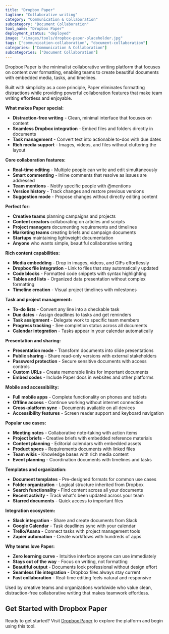 ```yaml
---
title: "Dropbox Paper"
tagline: "Collaborative writing"
category: "Communication & Collaboration"
subcategory: "Document Collaboration"
tool_name: "Dropbox Paper"
deployment_status: "deployed"
image: "/images/tools/dropbox-paper-placeholder.jpg"
tags: ["communication-collaboration", "document-collaboration"]
categories: ["Communication & Collaboration"]
subcategories: ["Document Collaboration"]
---
```

Dropbox Paper is the minimalist collaborative writing platform that focuses on content over formatting, enabling teams to create beautiful documents with embedded media, tasks, and timelines.

Built with simplicity as a core principle, Paper eliminates formatting distractions while providing powerful collaboration features that make team writing effortless and enjoyable.

**What makes Paper special:**
- **Distraction-free writing** - Clean, minimal interface that focuses on content
- **Seamless Dropbox integration** - Embed files and folders directly in documents
- **Task management** - Convert text into actionable to-dos with due dates
- **Rich media support** - Images, videos, and files without cluttering the layout

**Core collaboration features:**
- **Real-time editing** - Multiple people can write and edit simultaneously
- **Smart commenting** - Inline comments that resolve as issues are addressed
- **Team mentions** - Notify specific people with @mentions
- **Version history** - Track changes and restore previous versions
- **Suggestion mode** - Propose changes without directly editing content

**Perfect for:**
- **Creative teams** planning campaigns and projects
- **Content creators** collaborating on articles and scripts
- **Project managers** documenting requirements and timelines
- **Marketing teams** creating briefs and campaign documents
- **Startups** maintaining lightweight documentation
- **Anyone** who wants simple, beautiful collaborative writing

**Rich content capabilities:**
- **Media embedding** - Drop in images, videos, and GIFs effortlessly
- **Dropbox file integration** - Link to files that stay automatically updated
- **Code blocks** - Formatted code snippets with syntax highlighting
- **Tables and lists** - Organized data presentation without complex formatting
- **Timeline creation** - Visual project timelines with milestones

**Task and project management:**
- **To-do lists** - Convert any line into a checkable task
- **Due dates** - Assign deadlines to tasks and get reminders
- **Task assignment** - Delegate work to specific team members
- **Progress tracking** - See completion status across all documents
- **Calendar integration** - Tasks appear in your calendar automatically

**Presentation and sharing:**
- **Presentation mode** - Transform documents into slide presentations
- **Public sharing** - Share read-only versions with external stakeholders
- **Password protection** - Secure sensitive documents with access controls
- **Custom URLs** - Create memorable links for important documents
- **Embed codes** - Include Paper docs in websites and other platforms

**Mobile and accessibility:**
- **Full mobile apps** - Complete functionality on phones and tablets
- **Offline access** - Continue working without internet connection
- **Cross-platform sync** - Documents available on all devices
- **Accessibility features** - Screen reader support and keyboard navigation

**Popular use cases:**
- **Meeting notes** - Collaborative note-taking with action items
- **Project briefs** - Creative briefs with embedded reference materials
- **Content planning** - Editorial calendars with embedded assets
- **Product specs** - Requirements documents with linked files
- **Team wikis** - Knowledge bases with rich media content
- **Event planning** - Coordination documents with timelines and tasks

**Templates and organization:**
- **Document templates** - Pre-designed formats for common use cases
- **Folder organization** - Logical structure inherited from Dropbox
- **Search functionality** - Find content across all your documents
- **Recent activity** - Track what's been updated across your team
- **Starred documents** - Quick access to important files

**Integration ecosystem:**
- **Slack integration** - Share and create documents from Slack
- **Google Calendar** - Task deadlines sync with your calendar
- **Trello/Asana** - Connect tasks with project management tools
- **Zapier automation** - Create workflows with hundreds of apps

**Why teams love Paper:**
- **Zero learning curve** - Intuitive interface anyone can use immediately
- **Stays out of the way** - Focus on writing, not formatting
- **Beautiful output** - Documents look professional without design effort
- **Seamless file integration** - Dropbox files always stay current
- **Fast collaboration** - Real-time editing feels natural and responsive

Used by creative teams and organizations worldwide who value clean, distraction-free collaborative writing that makes teamwork effortless.
## Get Started with Dropbox Paper

Ready to get started? Visit [Dropbox Paper](https://dropboxpaper.com) to explore the platform and begin using this tool.
